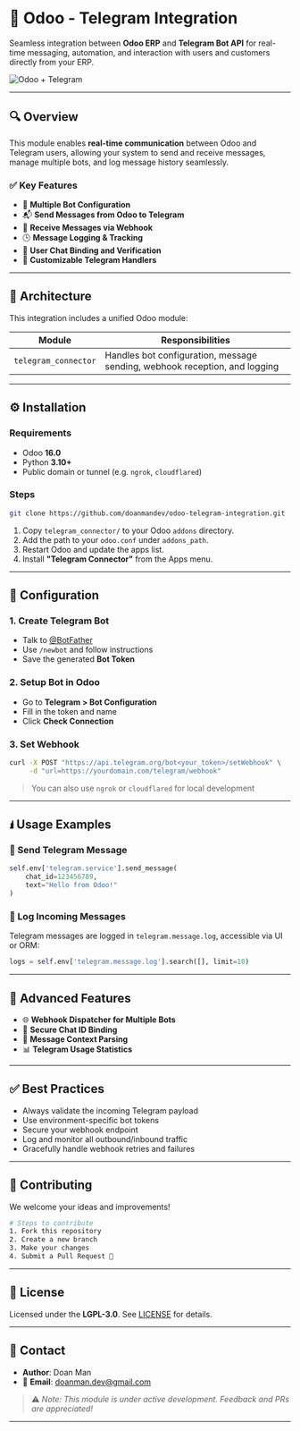 # 🤖 Odoo - Telegram Integration

Seamless integration between **Odoo ERP** and **Telegram Bot API** for real-time messaging, automation, and interaction with users and customers directly from your ERP.

![Odoo + Telegram](https://upload.wikimedia.org/wikipedia/commons/8/82/Telegram_logo.svg) <!-- Replace with your own repo image if needed -->

---

## 🔍 Overview

This module enables **real-time communication** between Odoo and Telegram users, allowing your system to send and receive messages, manage multiple bots, and log message history seamlessly.

### ✅ Key Features

* 🤖 **Multiple Bot Configuration**
* 📬 **Send Messages from Odoo to Telegram**
* 🔄 **Receive Messages via Webhook**
* 🕒 **Message Logging & Tracking**
* 🔐 **User Chat Binding and Verification**
* 🔧 **Customizable Telegram Handlers**

---

## 🧱 Architecture

This integration includes a unified Odoo module:

| Module              | Responsibilities                                          |
| -------------------| ---------------------------------------------------------- |
| `telegram_connector` | Handles bot configuration, message sending, webhook reception, and logging |

---

## ⚙️ Installation

### Requirements

* Odoo **16.0**
* Python **3.10+**
* Public domain or tunnel (e.g. `ngrok`, `cloudflared`)

### Steps

```bash
git clone https://github.com/doanmandev/odoo-telegram-integration.git
```

1. Copy `telegram_connector/` to your Odoo `addons` directory.
2. Add the path to your `odoo.conf` under `addons_path`.
3. Restart Odoo and update the apps list.
4. Install **"Telegram Connector"** from the Apps menu.

---

## 🔧 Configuration

### 1. Create Telegram Bot

* Talk to [@BotFather](https://t.me/BotFather)
* Use `/newbot` and follow instructions
* Save the generated **Bot Token**

### 2. Setup Bot in Odoo

* Go to **Telegram > Bot Configuration**
* Fill in the token and name
* Click **Check Connection**

### 3. Set Webhook

```bash
curl -X POST "https://api.telegram.org/bot<your_token>/setWebhook" \
     -d "url=https://yourdomain.com/telegram/webhook"
```

> You can also use `ngrok` or `cloudflared` for local development

---

## 🖠️ Usage Examples

### 🔹 Send Telegram Message

```python
self.env['telegram.service'].send_message(
    chat_id=123456789,
    text="Hello from Odoo!"
)
```

### 🔹 Log Incoming Messages

Telegram messages are logged in `telegram.message.log`, accessible via UI or ORM:
```python
logs = self.env['telegram.message.log'].search([], limit=10)
```

---

## 🧠 Advanced Features

* 🌐 **Webhook Dispatcher for Multiple Bots**
* 🔐 **Secure Chat ID Binding**
* 💬 **Message Context Parsing**
* 📊 **Telegram Usage Statistics**

---

## ✅ Best Practices

* Always validate the incoming Telegram payload
* Use environment-specific bot tokens
* Secure your webhook endpoint
* Log and monitor all outbound/inbound traffic
* Gracefully handle webhook retries and failures

---

## 🤝 Contributing

We welcome your ideas and improvements!

```bash
# Steps to contribute
1. Fork this repository
2. Create a new branch
3. Make your changes
4. Submit a Pull Request 🚀
```

---

## 📄 License

Licensed under the **LGPL-3.0**. See [LICENSE](./LICENSE) for details.

---

## 🤛 Contact

* **Author**: Doan Man
* 📧 **Email**: [doanman.dev@gmail.com](mailto:doanman.dev@gmail.com)

> ⚠️ *Note: This module is under active development. Feedback and PRs are appreciated!*

---